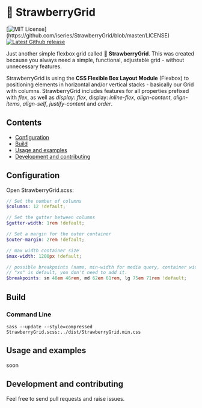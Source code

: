 
# 🍓 StrawberryGrid
[![MIT License](https://img.shields.io/apm/l/atomic-design-ui.svg?)](https://github.com/iseries/StrawberryGrid/blob/master/LICENSE)
[![Latest Github release](https://img.shields.io/github/release/iseries/StrawberryGrid.svg)](https://github.com/iseries/StrawberryGrid/releases/latest)

Just another simple flexbox grid called 🍓 **StrawberryGrid**. This was created because you always need a simple, functional, adjustable grid - without unnecessary features.

StrawberryGrid is using the **CSS Flexible Box Layout Module** (Flexbox) to positioning elements in horizontal and/or vertical stacks - basically our Grid with columns.
StrawberryGrid includes features for all properties prefixed with _flex_, as well as _display: flex_,
display: _inline-flex_, _align-content_, _align-items_, _align-self_, _justify-content_ and _order_.

## Contents
- [Configuration](#configuration)
- [Build](#build)
- [Usage and examples](#usage-and-examples)
- [Development and contributing](#development-and-contributing)

## Configuration
Open StrawberryGrid.scss:
```scss
// Set the number of columns
$columns: 12 !default;

// Set the gutter between columns
$gutter-width: 1rem !default;

// Set a margin for the outer container
$outer-margin: 2rem !default;

// max width container size
$max-width: 1200px !default;

// possible breakpoints (name, min-width for media query, container width)
// "xs" is default, you don't need to add it.
$breakpoints: sm 48em 46rem, md 62em 61rem, lg 75em 71rem !default;
```

## Build
### Command Line
```shell
sass --update --style=compressed StrawberryGrid.scss:../dist/StrawberryGrid.min.css
```

## Usage and examples
soon

## Development and contributing
Feel free to send pull requests and raise issues.
